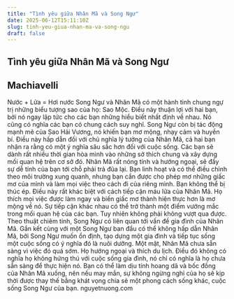 ```yaml
---
title: "Tình yêu giữa Nhân Mã và Song Ngư"
date: 2025-06-12T15:11:10Z
slug: tinh-yeu-giua-nhan-ma-va-song-ngu
draft: false
---
```


## Tình yêu giữa Nhân Mã và Song Ngư

## Machiavelli

Nước + Lửa = Hơi nước
Song Ngư và Nhân Mã có một hành tinh chung ngự trị những biểu tượng sao của họ: Sao Mộc. Điều này thuận lợi với hai bạn, bởi nó ngay lập tức cho các bạn những hiểu biết nhất định về nhau. Nó cũng có nghĩa các bạn có chung cách suy nghĩ.
Song Ngư còn bị tác động mạnh mẽ của Sao Hải Vương, nó khiến bạn mơ mộng, nhạy cảm và huyền bí. Điều này hấp dẫn đối với chủ nghĩa lý tưởng của Nhân Mã, cả hai bạn nhận ra rằng có một ý nghĩa sâu sắc hơn đối với cuộc sống. Các bạn sẽ dành rất nhiều thời gian hòa mình vào những sở thích chung và xây dựng mối quan hệ trên cơ sở đó. Nhân Mã rất nóng tính và hướng ngoại, sẽ đẩy sự dễ tính của bạn tới chỗ phải trả đũa lại. Bạn linh hoạt và có thể điều chỉnh theo môi trường xung quanh, nhưng bạn cần được cho phép mơ những giấc mơ của mình và làm mọi việc theo cách đi của riêng mình. Bạn không thể bị thúc ép.
Điều này rất khác biệt với cách tiếp cận máu lửa của Nhân Mã. Họ thích mọi việc được làm ngay và biến giấc mơ thành hiện thực hơn là mơ mộng về nó. Sự tiếp cận khác nhau có thể trở thành một điểm vướng mắc trong mối quan hệ của các bạn. Tuy nhiên không phải không vượt qua được.
Theo thuật chiêm tinh, Song Ngư có liên quan tới vấn đề gia đình của Nhân Mã. Gắn kết cùng với một Song Ngư ban đầu có thể không hấp dẫn Nhân Mã, bởi Song Ngư muốn ổn định, tạo dựng một gia đình và tiếp tục sống một cuộc sống có ý nghĩa đó là nuôi dưỡng.
Một mặt, Nhân Mã chưa sẵn sàng vì việc đó quá sớm. Họ hướng ngoại và thích du lịch. Điều đó không có nghĩa họ không hứng thú với cuộc sống gia đình, nó chỉ có nghĩa là họ chưa sẵn sàng để thực hiện nó.
Bạn có thể làm dịu tính hoang dã và bốc đồng của Nhân Mã xuống, nên nếu may mắn, sự không ngừng nghỉ của họ sẽ kịp thời được thay thế bằng khát vọng chia sẻ một phong cách sống khác, cuộc sống Song Ngư của bạn.
nguyetnuong.com
